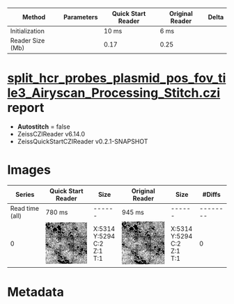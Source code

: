 |  Method            | Parameters       | Quick Start Reader | Original Reader | Delta  |
| -------------------|------------------|--------------------|-----------------|------- |
| Initialization     |                  |10 ms|6 ms|        |
| Reader Size (Mb)     |                  |0.17|0.25|        |
# [split_hcr_probes_plasmid_pos_fov_tile3_Airyscan_Processing_Stitch.czi](https://zenodo.org/record/8015721/files/split_hcr_probes_plasmid_pos_fov_tile3_Airyscan_Processing_Stitch.czi) report
 - **Autostitch** = false
 - ZeissCZIReader v6.14.0
 - ZeissQuickStartCZIReader v0.2.1-SNAPSHOT

# Images 

| Series            | Quick Start Reader | Size | Original Reader | Size | #Diffs |
|-------------------|--------------------|------|-----------------|------|--------|
| Read time (all)   |780 ms|------|945 ms|------|--------|
|0|![split_hcr_probes_plasmid_pos_fov_tile3_Airyscan_Processing_Stitch.quick_true.flat_true.stitch_false.series_0.jpg](split_hcr_probes_plasmid_pos_fov_tile3_Airyscan_Processing_Stitch/split_hcr_probes_plasmid_pos_fov_tile3_Airyscan_Processing_Stitch.quick_true.flat_true.stitch_false.series_0.jpg)|X:5314<br>Y:5294<br>C:2<br>Z:1<br>T:1|![split_hcr_probes_plasmid_pos_fov_tile3_Airyscan_Processing_Stitch.quick_false.flat_true.stitch_false.series_0.jpg](split_hcr_probes_plasmid_pos_fov_tile3_Airyscan_Processing_Stitch/split_hcr_probes_plasmid_pos_fov_tile3_Airyscan_Processing_Stitch.quick_false.flat_true.stitch_false.series_0.jpg)|X:5314<br>Y:5294<br>C:2<br>Z:1<br>T:1|0|

# Metadata

